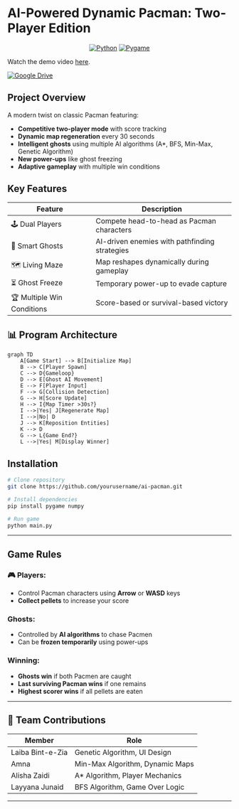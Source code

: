 # AI-Powered Dynamic Pacman: Two-Player Edition

<div align="center">
  
  [![Python](https://img.shields.io/badge/Python-3.8%2B-blue)](https://www.python.org/)
  [![Pygame](https://img.shields.io/badge/Pygame-2.0+-green)](https://www.pygame.org/)

</div>

Watch the demo video [here](https://github.com/laibaa1209/TwoPlayeredPacman-AI-Project/blob/main/demo.mp4).

[![Google Drive](https://img.shields.io/badge/📁_Download_Now-Google%20Drive-blue?style=for-the-badge&logo=googledrive)](https://drive.google.com/file/d/1jw23lKZRDZ8VsS3BG7DIb7xSqutovgVs/view?usp=drive_link)

## Project Overview
A modern twist on classic Pacman featuring:
- **Competitive two-player mode** with score tracking
- **Dynamic map regeneration** every 30 seconds
- **Intelligent ghosts** using multiple AI algorithms (A*, BFS, Min-Max, Genetic Algorithm)
- **New power-ups** like ghost freezing
- **Adaptive gameplay** with multiple win conditions

## Key Features
| Feature | Description |
|---------|-------------|
| 🕹️ Dual Players | Compete head-to-head as Pacman characters |
| 🧠 Smart Ghosts | AI-driven enemies with pathfinding strategies |
| 🗺️ Living Maze | Map reshapes dynamically during gameplay |
| ⏳ Ghost Freeze | Temporary power-up to evade capture |
| 🏆 Multiple Win Conditions | Score-based or survival-based victory |

## 📊 Program Architecture
```mermaid
graph TD
    A[Game Start] --> B[Initialize Map]
    B --> C[Player Spawn]
    C --> D{Gameloop}
    D --> E[Ghost AI Movement]
    E --> F[Player Input]
    F --> G[Collision Detection]
    G --> H[Score Update]
    H --> I{Map Timer >30s?}
    I -->|Yes| J[Regenerate Map]
    I -->|No| D
    J --> K[Reposition Entities]
    K --> D
    G --> L{Game End?}
    L -->|Yes| M[Display Winner]
```

##  Installation

```bash
# Clone repository
git clone https://github.com/yourusername/ai-pacman.git

# Install dependencies
pip install pygame numpy

# Run game
python main.py
```

---

## Game Rules

### 🎮 Players:
- Control Pacman characters using **Arrow** or **WASD** keys
- **Collect pellets** to increase your score

### Ghosts:
- Controlled by **AI algorithms** to chase Pacmen
- Can be **frozen temporarily** using power-ups

### Winning:
- **Ghosts win** if both Pacmen are caught
- **Last surviving Pacman wins** if one remains
- **Highest scorer wins** if all pellets are eaten

---

## 👥 Team Contributions

| Member             | Role                                 |
|--------------------|--------------------------------------|
| Laiba Bint-e-Zia   | Genetic Algorithm, UI Design         |
| Amna               | Min-Max Algorithm, Dynamic Maps      |
| Alisha Zaidi       | A* Algorithm, Player Mechanics       |
| Layyana Junaid     | BFS Algorithm, Game Over Logic       |

---
